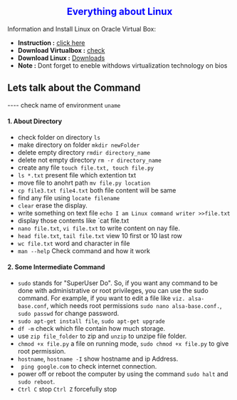 <h2 style="color:blue;text-align:center;">Everything about Linux</h2>

Information and Install Linux on Oracle Virtual Box:
- **Instruction :** <a href="https://www.youtube.com/watch?v=v1JVqd8M3Yc">click here</a>
- **Download Virtualbox :** <a href="https://www.virtualbox.org/wiki/Downloads">check</a>
- **Download Linux :** <a href="https://ubuntu.com/download/desktop">Downloads</a>
- **Note :** Dont forget to eneble withdows virtualization technology on bios

## Lets talk about the Command 
---- check name of environment `uname`

#### 1. About Directory
- check folder on directory `ls`
- make directory on folder `mkdir newFolder`
- delete empty directory `rmdir directory_name`
- delete not empty directory `rm -r directory_name`
- create any file `touch file.txt, touch file.py`
- `ls *.txt` present file which extention txt
- move file to anohrt path `mv file.py location`
- `cp file3.txt file4.txt` both file content will be same
- find any file using `locate filename`
- `clear`  erase the display.
- write something on text file `echo I am Linux command writer >>file.txt`
- display those contents like `cat file.txt 
- `nano file.txt`, `vi file.txt` to write content on nay file.
- `head file.txt`, `tail file.txt` view 10 first or 10 last row
- `wc file.txt` word and character in file
- `man --help` Check command and how it work

#### 2. Some Intermediate Command
- `sudo` stands for "SuperUser Do". So, if you want any command to be done with administrative or root privileges, you can use the sudo command. For example, if you want to edit a file like `viz. alsa-base.conf`, which needs root permissions `sudo nano alsa-base.conf.`, `sudo passwd` for change password.
- `sudo apt-get install file`, `sudo apt-get upgrade`
- `df -m` check which file contain how much storage.
- use `zip file_folder` to zip and `unzip` to unzipe file folder.
- `chmod +x file.py` a file on running mode, `sudo chmod +x file.py` to give root permission.
- `hostname`, `hostname -I` show hostname and ip Address.
- ` ping google.com` to check internet connection.
- power off or reboot the computer by using the command `sudo halt` and `sudo reboot`.
- `Ctrl C` stop `Ctrl Z` forcefully stop
